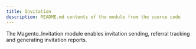 ```yaml
---
title: Invitation
description: README.md contents of the module from the source code
---
```


The Magento_Invitation module enables invitation sending, referral tracking and generating invitation reports.

